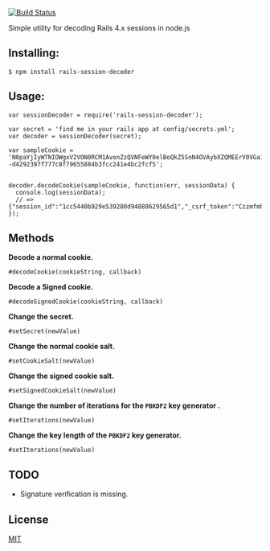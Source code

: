 [![Build Status](https://travis-ci.org/smirzaei/rails-session-decoder.svg?branch=master)](https://travis-ci.org/smirzaei/rails-session-decoder)

Simple utility for decoding Rails 4.x sessions in node.js

Installing:
----------

    $ npm install rails-session-decoder

Usage:
-------------

    var sessionDecoder = require('rails-session-decoder');

    var secret = 'find me in your rails app at config/secrets.yml';
    var decoder = sessionDecoder(secret);

    var sampleCookie = 'N0paYjIyWTNIOWgxV2VON0RCM1AvenZzQVNFeWY0elBoQkZ5SnN4OVAybXZQMEErV0VGa1luM2VmYTg4cEk0Y2paVUtMUW8xbEQyUE5VbFJ1OTZUeWJiODdYNkxZSWxvYUtiaE1ucy9LM1BMUy8yd0N0ZExZQzYzUVFsaGZ4M044MjdOdWNJYWhMbW5HOTJpY2UzQUdBPT0tLWtuWk9IWVJpakpWak5oSmZ2d2VLbWc9PQ==--d4292397f777c8f79655884b3fcc241e4bc2fcf5';


    decoder.decodeCookie(sampleCookie, function(err, sessionData) {
	  console.log(sessionData);
	  // => {"session_id":"1cc5440b929e539280d94888629565d1","_csrf_token":"CzzmfmhiXOMfGDsL4wkUNsvgyjG7215I73e6bXX1MlQ="}
    });

Methods
--------------
**Decode a normal cookie.**

    #decodeCookie(cookieString, callback)

**Decode a Signed cookie.**

    #decodeSignedCookie(cookieString, callback)

**Change the secret.**

    #setSecret(newValue)

**Change the normal cookie salt.**

    #setCookieSalt(newValue)

**Change the signed cookie salt.**

    #setSignedCookieSalt(newValue)

**Change the number of iterations for the `PBKDF2` key generator .**

    #setIterations(newValue)

**Change the key length of the `PBKDF2` key generator.**

    #setIterations(newValue)


TODO
--------------
* Signature verification is missing.

License
--------------
[MIT](https://github.com/smirzaei/rails-session-decoder/blob/master/LICENSE)